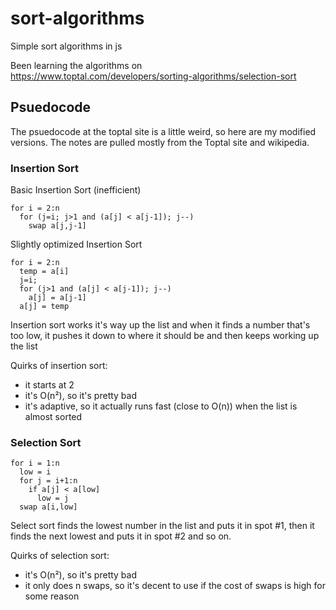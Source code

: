 # sort-algorithms

Simple sort algorithms in js

Been learning the algorithms on https://www.toptal.com/developers/sorting-algorithms/selection-sort

## Psuedocode
The psuedocode at the toptal site is a little weird, so here are my modified versions.  The notes are pulled mostly from the Toptal site and wikipedia.

### Insertion Sort
Basic Insertion Sort (inefficient)
```
for i = 2:n
  for (j=i; j>1 and (a[j] < a[j-1]); j--)
    swap a[j,j-1]
```
Slightly optimized Insertion Sort
```
for i = 2:n
  temp = a[i]
  j=i;
  for (j>1 and (a[j] < a[j-1]); j--)
    a[j] = a[j-1]
  a[j] = temp
```
Insertion sort works it's way up the list and when it finds a number that's too low, it pushes it down to where it should be and then keeps working up the list

Quirks of insertion sort:
- it starts at 2
- it's O(n²), so it's pretty bad
- it's adaptive, so it actually runs fast (close to O(n)) when the list is almost sorted

### Selection Sort
```
for i = 1:n
  low = i
  for j = i+1:n
    if a[j] < a[low]
      low = j
  swap a[i,low]
```
Select sort finds the lowest number in the list and puts it in spot #1, then it finds the next lowest and puts it in spot #2 and so on.

Quirks of selection sort:
- it's O(n²), so it's pretty bad
- it only does n swaps, so it's decent to use if the cost of swaps is high for some reason
